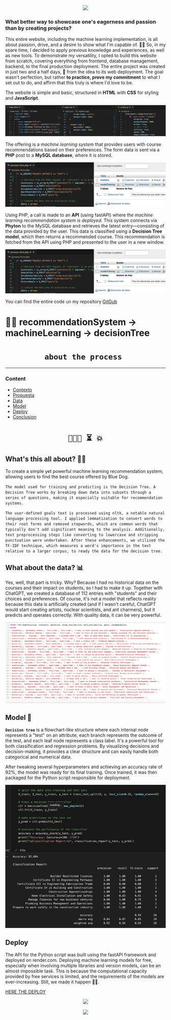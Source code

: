 <p align="center">
                <a href="https://skillicons.dev">
                  <img src="https://skillicons.dev/icons?i=html,js,py,php,css,mysql,git,vscode,fastapi,github,heroku,ps" />
                </a>
              </p>

### What better way to showcase one's eagerness and passion than by creating projects? 

This entire website, including the machine learning implementation, is all about passion, drive, and a desire to show what I'm capable of. 💪🏻
So, in my spare time, I decided to apply previous knowledge and experiences, as well as new tools. To demonstrate my versatility, I opted to build this website from scratch, covering everything from frontend, database management, backend, to the final production deployment. 
The entire project was created in just two and a half days, 🫠 from the idea to its web deployment. 
The goal wasn't perfection, but rather **to practice, prove my commitment** to what I set out to do, and affirm that this truly is where I'd love to be.

The website is simple and basic, structured in **HTML** with **CSS** for styling and **JavaScript**. 

<img src='src/lan01.png'>

The offering is a *machine learning system* that provides users with course recommendations based on their preferences. The form data is sent via a **PHP** post to a **MySQL database**, where it is stored. 

<img src='src/lan02.png'>

Using PHP, a call is made to an **API** (using fastAPI) where *the machine learning recommendation system is deployed.* This system connects via **Phyton** to the MySQL database and retrieves the latest entry—consisting of the data provided by the user. This data is classified using a **Decision Tree model**, which then returns a recommended course. This recommendation is fetched from the API using PHP and presented to the user in a new window.

<img src='src/lan02.png'>

You can find the entire code un my repository <a href='httpss://www.github.com/ppaupallares'> GitGub</a>

# 🚀🚀 recommendationSystem -> machineLearning -> decisionTree


# <h1 align="center">**`about the process `**</h1>


<hr>  
</head>
<body>
  <h3>Content</h3> 
  <ul>
    <li><a href="#context">Contexto</a></li>
	<li><a href="#propues">Propuesta</a></li>
    <li><a href="#db">Data</a></li>
	<li><a href="#model">Model</a></li>
	<li><a href="#deploy">Deploy</a></li>
    <li><a href="#conclusion">Conclusion</a></li>
  </ul>

# <h1 align="center">`👩🏻‍💻 ⏳ 💥`

<h2 id="context"> What's this all about? 🤌🏿 </h2>

To create a simple yet powerful machine learning recommendation system, allowing users to find the best course offered by Blue Dog.

`The model used for training and predicting is the Decision Tree. A Decision Tree works by breaking down data into subsets through a series of questions, making it especially suitable for recommendation systems.`

`The user-defined goals text is processed using nltk, a notable natural language processing tool. I applied lemmatization to convert words to their root forms and removed stopwords, which are common words that typically don't add significant meaning to the analysis. Additionally, text preprocessing steps like converting to lowercase and stripping punctuation were undertaken. After these enhancements, we utilized the TF-IDF technique, which measures a word's importance in the text relative to a larger corpus, to ready the data for the decision tree.`

<h2 id="propues"> What about the data? 📊 </h2>

Yes, well, that part is tricky. Why? Because I had no historical data on the courses and their impact on students, so I had to make it up. Together with ChatGPT, we created a database of 112 entries with "students" and their choices and preferences. Of course, it's not a model that reflects reality because this data is artificially created (and if I wasn't careful, ChatGPT would start creating artists, nuclear scientists, and ant charmers), but it predicts and operates correctly. With quality data, it can be very powerful.

<img src="src/mySQLdata.png">

<h2 id="model">  Model 🌲 </h2>

**`Decision tree`** is a flowchart-like structure where each internal node represents a "test" on an attribute, each branch represents the outcome of the test, and each leaf node represents a class label. It's a powerful tool for both classification and regression problems. By visualizing decisions and decision-making, it provides a clear structure and can easily handle both categorical and numerical data.

After tweaking several hyperparameters and achieving an accuracy rate of 92%, the model was ready for its final training. Once trained, it was then packaged for the Python script responsible for deployment.

<img src="src/modelReport.png">

<h2 id="deploy">  Deploy </h2>

The API for the Python script was built using the fastAPI framework and deployed on render.com. Deploying machine learning models for free, especially when involving multiple libraries and version models, can be an almost impossible task. This is because the computational capacity provided by free services is limited, and the requirements of the models are ever-increasing. Still, we made it happen 💪🏻.

<a href='https://www.deployapi.com'>HERE THE DEPLOY</a>
  
<p align='center'>
<img src ="https://media.giphy.com/media/SA6qHijDp7Qn0KMAVP/giphy.gif" height=250>
<p>

<p align="center">
                <a href="https://skillicons.dev">
                  <img src="https://skillicons.dev/icons?i=html,js,py,php,css,mysql,git,vscode,fastapi,github,heroku,ps" />
                </a>
              </p>

